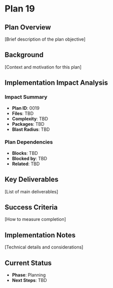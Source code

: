 # Plan 19

## Plan Overview
[Brief description of the plan objective]

## Background
[Context and motivation for this plan]

## Implementation Impact Analysis

### Impact Summary
- **Plan ID**: 0019
- **Files**: TBD
- **Complexity**: TBD
- **Packages**: TBD
- **Blast Radius**: TBD

### Plan Dependencies
- **Blocks**: TBD
- **Blocked by**: TBD
- **Related**: TBD

## Key Deliverables
[List of main deliverables]

## Success Criteria
[How to measure completion]

## Implementation Notes
[Technical details and considerations]

## Current Status
- **Phase**: Planning
- **Next Steps**: TBD
